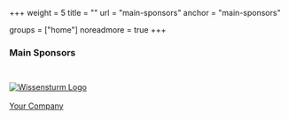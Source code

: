 +++
weight = 5
title = ""
url = "main-sponsors"
anchor = "main-sponsors"

groups = ["home"]
noreadmore = true
+++

### Main Sponsors


<div class="row blocks" style="padding: 2em 0;">
	<div class="four columns block">
		<div class="block-heading"><a href="http://www.wissensturm.at">
			<img src="/images/2017/Sponsor/wissensturm-linz.jpg" alt="Wissensturm Logo" style="max-height: 5em; max-width: 100%;"><br/>
		</a></div>
	</div>
	<div class="four columns block">
		<div class="block-heading"><a href="mailto:info@socrates-conference.at?Subject=SoCraTes%20Day%20Linz%20Sponsoring">
			<i class="fa fa-question" aria-hidden="true" style="font-size: 5em;"></i><br/>
			Your Company
		</a></div>
	</div>
</div>


<!--more-->
